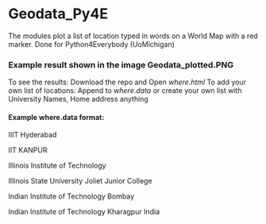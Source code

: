 # Geodata_Py4E

The modules plot a list of location typed in words on a World Map with a red marker. Done for Python4Everybody (UoMichigan)

### Example result shown in the image Geodata_plotted.PNG ###

To see the results: Download the repo and Open *where.html*
To add your own list of locations: Append to *where.data* or create your own list with University Names, Home address anything

#### Example where.data format: ####

IIIT Hyderabad

IIT KANPUR

Illinois Institute of Technology

Illinois State University Joliet Junior College

Indian Institute of Technology Bombay

Indian Institute of Technology Kharagpur India
